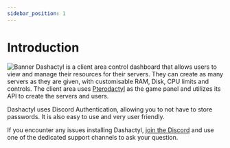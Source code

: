 ```yaml
---
sidebar_position: 1
---
```


# Introduction
![Banner](https://media.discordapp.net/attachments/706970617471303761/768606122147708968/pterodactyl-panel.png)
Dashactyl is a client area control dashboard that allows users to view and manage their resources for their servers. They can create as many servers as they are given, with customisable RAM, Disk, CPU limits and controls. The client area uses [Pterodactyl](https://pterodactyl.io) as the game panel and utilizes its API to create the servers and users.

Dashactyl uses Discord Authentication, allowing you to not have to store passwords. It is also easy to use and very user friendly.

If you encounter any issues installing Dashactyl, [join the Discord](https://discord.gg/nDxrPWh8pk) and use one of the dedicated support channels to ask your question.

